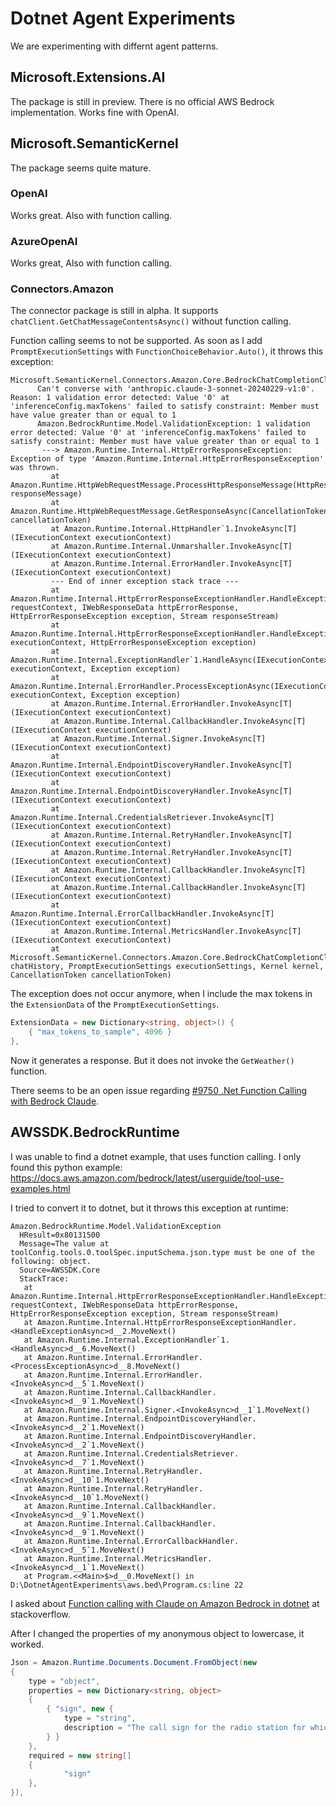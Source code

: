 # Dotnet Agent Experiments

We are experimenting with differnt agent patterns.

## Microsoft.Extensions.AI

The package is still in preview. There is no official AWS Bedrock implementation. Works fine with OpenAI.

## Microsoft.SemanticKernel

The package seems quite mature.

### OpenAI

Works great. Also with function calling.

### AzureOpenAI 

Works great, Also with function calling.

### Connectors.Amazon

The connector package is still in alpha. It supports `chatClient.GetChatMessageContentsAsync()` without function calling.

Function calling seems to not be supported. As soon as I add `PromptExecutionSettings` with `FunctionChoiceBehavior.Auto()`, it throws this exception:

```
Microsoft.SemanticKernel.Connectors.Amazon.Core.BedrockChatCompletionClient[0]
      Can't converse with 'anthropic.claude-3-sonnet-20240229-v1:0'. Reason: 1 validation error detected: Value '0' at 'inferenceConfig.maxTokens' failed to satisfy constraint: Member must have value greater than or equal to 1
      Amazon.BedrockRuntime.Model.ValidationException: 1 validation error detected: Value '0' at 'inferenceConfig.maxTokens' failed to satisfy constraint: Member must have value greater than or equal to 1
       ---> Amazon.Runtime.Internal.HttpErrorResponseException: Exception of type 'Amazon.Runtime.Internal.HttpErrorResponseException' was thrown.
         at Amazon.Runtime.HttpWebRequestMessage.ProcessHttpResponseMessage(HttpResponseMessage responseMessage)
         at Amazon.Runtime.HttpWebRequestMessage.GetResponseAsync(CancellationToken cancellationToken)
         at Amazon.Runtime.Internal.HttpHandler`1.InvokeAsync[T](IExecutionContext executionContext)
         at Amazon.Runtime.Internal.Unmarshaller.InvokeAsync[T](IExecutionContext executionContext)
         at Amazon.Runtime.Internal.ErrorHandler.InvokeAsync[T](IExecutionContext executionContext)
         --- End of inner exception stack trace ---
         at Amazon.Runtime.Internal.HttpErrorResponseExceptionHandler.HandleExceptionStream(IRequestContext requestContext, IWebResponseData httpErrorResponse, HttpErrorResponseException exception, Stream responseStream)
         at Amazon.Runtime.Internal.HttpErrorResponseExceptionHandler.HandleExceptionAsync(IExecutionContext executionContext, HttpErrorResponseException exception)
         at Amazon.Runtime.Internal.ExceptionHandler`1.HandleAsync(IExecutionContext executionContext, Exception exception)
         at Amazon.Runtime.Internal.ErrorHandler.ProcessExceptionAsync(IExecutionContext executionContext, Exception exception)
         at Amazon.Runtime.Internal.ErrorHandler.InvokeAsync[T](IExecutionContext executionContext)
         at Amazon.Runtime.Internal.CallbackHandler.InvokeAsync[T](IExecutionContext executionContext)
         at Amazon.Runtime.Internal.Signer.InvokeAsync[T](IExecutionContext executionContext)
         at Amazon.Runtime.Internal.EndpointDiscoveryHandler.InvokeAsync[T](IExecutionContext executionContext)
         at Amazon.Runtime.Internal.EndpointDiscoveryHandler.InvokeAsync[T](IExecutionContext executionContext)
         at Amazon.Runtime.Internal.CredentialsRetriever.InvokeAsync[T](IExecutionContext executionContext)
         at Amazon.Runtime.Internal.RetryHandler.InvokeAsync[T](IExecutionContext executionContext)
         at Amazon.Runtime.Internal.RetryHandler.InvokeAsync[T](IExecutionContext executionContext)
         at Amazon.Runtime.Internal.CallbackHandler.InvokeAsync[T](IExecutionContext executionContext)
         at Amazon.Runtime.Internal.CallbackHandler.InvokeAsync[T](IExecutionContext executionContext)
         at Amazon.Runtime.Internal.ErrorCallbackHandler.InvokeAsync[T](IExecutionContext executionContext)
         at Amazon.Runtime.Internal.MetricsHandler.InvokeAsync[T](IExecutionContext executionContext)
         at Microsoft.SemanticKernel.Connectors.Amazon.Core.BedrockChatCompletionClient.GenerateChatMessageAsync(ChatHistory chatHistory, PromptExecutionSettings executionSettings, Kernel kernel, CancellationToken cancellationToken)
```

The exception does not occur anymore, when I include the max tokens in the `ExtensionData` of the `PromptExecutionSettings`.

```csharp
ExtensionData = new Dictionary<string, object>() {
    { "max_tokens_to_sample", 4096 }
},
```

Now it generates a response. But it does not invoke the `GetWeather()` function.

There seems to be an open issue regarding [#9750 .Net Function Calling with Bedrock Claude](https://github.com/microsoft/semantic-kernel/issues/9750).

## AWSSDK.BedrockRuntime

I was unable to find a dotnet example, that uses function calling. I only found this python example: <https://docs.aws.amazon.com/bedrock/latest/userguide/tool-use-examples.html>

I tried to convert it to dotnet, but it throws this exception at runtime:

```
Amazon.BedrockRuntime.Model.ValidationException
  HResult=0x80131500
  Message=The value at toolConfig.tools.0.toolSpec.inputSchema.json.type must be one of the following: object.
  Source=AWSSDK.Core
  StackTrace:
   at Amazon.Runtime.Internal.HttpErrorResponseExceptionHandler.HandleExceptionStream(IRequestContext requestContext, IWebResponseData httpErrorResponse, HttpErrorResponseException exception, Stream responseStream)
   at Amazon.Runtime.Internal.HttpErrorResponseExceptionHandler.<HandleExceptionAsync>d__2.MoveNext()
   at Amazon.Runtime.Internal.ExceptionHandler`1.<HandleAsync>d__6.MoveNext()
   at Amazon.Runtime.Internal.ErrorHandler.<ProcessExceptionAsync>d__8.MoveNext()
   at Amazon.Runtime.Internal.ErrorHandler.<InvokeAsync>d__5`1.MoveNext()
   at Amazon.Runtime.Internal.CallbackHandler.<InvokeAsync>d__9`1.MoveNext()
   at Amazon.Runtime.Internal.Signer.<InvokeAsync>d__1`1.MoveNext()
   at Amazon.Runtime.Internal.EndpointDiscoveryHandler.<InvokeAsync>d__2`1.MoveNext()
   at Amazon.Runtime.Internal.EndpointDiscoveryHandler.<InvokeAsync>d__2`1.MoveNext()
   at Amazon.Runtime.Internal.CredentialsRetriever.<InvokeAsync>d__7`1.MoveNext()
   at Amazon.Runtime.Internal.RetryHandler.<InvokeAsync>d__10`1.MoveNext()
   at Amazon.Runtime.Internal.RetryHandler.<InvokeAsync>d__10`1.MoveNext()
   at Amazon.Runtime.Internal.CallbackHandler.<InvokeAsync>d__9`1.MoveNext()
   at Amazon.Runtime.Internal.CallbackHandler.<InvokeAsync>d__9`1.MoveNext()
   at Amazon.Runtime.Internal.ErrorCallbackHandler.<InvokeAsync>d__5`1.MoveNext()
   at Amazon.Runtime.Internal.MetricsHandler.<InvokeAsync>d__1`1.MoveNext()
   at Program.<<Main>$>d__0.MoveNext() in D:\DotnetAgentExperiments\aws.bed\Program.cs:line 22
```

I asked about [Function calling with Claude on Amazon Bedrock in dotnet](https://stackoverflow.com/questions/79397902/function-calling-with-claude-on-amazon-bedrock-in-dotnet) at stackoverflow.

After I changed the properties of my anonymous object to lowercase, it worked.

```csharp
Json = Amazon.Runtime.Documents.Document.FromObject(new
{
	type = "object",
	properties = new Dictionary<string, object>
	{
		{ "sign", new {
			type = "string",
			description = "The call sign for the radio station for which you want the most popular song. Example calls signs are WZPZ and WKRP."
		} }
	},
	required = new string[]
	{
			"sign"
	},
}),
```
